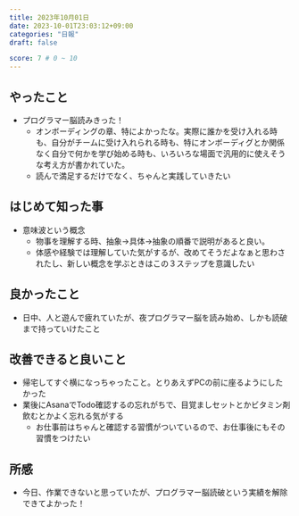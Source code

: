 ```yaml
---
title: 2023年10月01日
date: 2023-10-01T23:03:12+09:00
categories: "日報"
draft: false

score: 7 # 0 ~ 10
---
```


## やったこと

- プログラマー脳読みきった！
	- オンボーディングの章、特によかったな。実際に誰かを受け入れる時も、自分がチームに受け入れられる時も、特にオンボーディグとか関係なく自分で何かを学び始める時も、いろいろな場面で汎用的に使えそうな考え方が書かれていた。
	- 読んで満足するだけでなく、ちゃんと実践していきたい


## はじめて知った事
- 意味波という概念
	- 物事を理解する時、抽象→具体→抽象の順番で説明があると良い。
	- 体感や経験では理解していた気がするが、改めてそうだよなぁと思わされたし、新しい概念を学ぶときはこの３ステップを意識したい

## 良かったこと
- 日中、人と遊んで疲れていたが、夜プログラマー脳を読み始め、しかも読破まで持っていけたこと

## 改善できると良いこと

- 帰宅してすぐ横になっちゃったこと。とりあえずPCの前に座るようにしたかった
- 業後にAsanaでTodo確認するの忘れがちで、目覚ましセットとかビタミン剤飲むとかよく忘れる気がする
	- お仕事前はちゃんと確認する習慣がついているので、お仕事後にもその習慣をつけたい


## 所感
- 今日、作業できないと思っていたが、プログラマー脳読破という実績を解除できてよかった！
